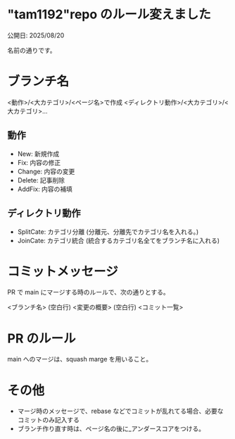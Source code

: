 # "tam1192"repo のルール変えました

公開日: 2025/08/20

名前の通りです。

# ブランチ名

<動作>/<大カテゴリ>/<ページ名>で作成
<ディレクトリ動作>/<大カテゴリ>/<大カテゴリ>...

## 動作

- New: 新規作成
- Fix: 内容の修正
- Change: 内容の変更
- Delete: 記事削除
- AddFix: 内容の補填

## ディレクトリ動作

- SplitCate: カテゴリ分離 (分離元、分離先でカテゴリ名を入れる。)
- JoinCate: カテゴリ統合 (統合するカテゴリ名全てをブランチ名に入れる)

# コミットメッセージ

PR で main にマージする時のルールで、次の通りとする。

<ブランチ名>
(空白行)
<変更の概要>
(空白行)
<コミット一覧>

# PR のルール

main へのマージは、squash marge を用いること。

# その他

- マージ時のメッセージで、rebase などでコミットが乱れてる場合、必要なコミットのみ記入する
- ブランチ作り直す時は、ページ名の後に\_アンダースコアをつける。
